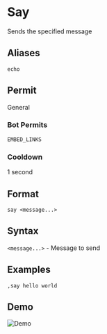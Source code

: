 # Say
Sends the specified message

## Aliases
`echo`
## Permit
General
### Bot Permits
`EMBED_LINKS`
### Cooldown
1 second
## Format
`say <message...>`
## Syntax
`<message...>` - Message to send
## Examples
`,say hello world`
## Demo 
![Demo](https://i.ibb.co/f0PRYrP/echo.gif)

